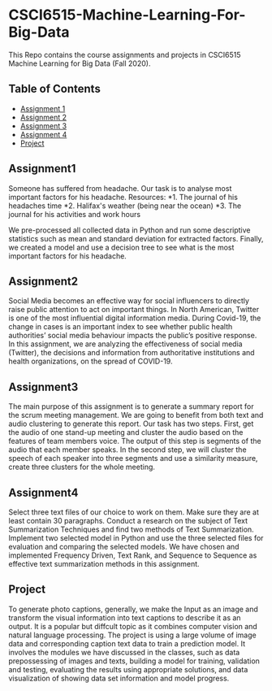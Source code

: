 # CSCI6515-Machine-Learning-For-Big-Data

This Repo contains the course assignments and projects in CSCI6515 Machine Learning for Big Data (Fall 2020).

## Table of Contents
- [Assignment 1](#Assignment1)
- [Assignment 2](#Assignment2)
- [Assignment 3](#Assignment3)
- [Assignment 4](#Assignment4)
- [Project](#Project)

## Assignment1
Someone has suffered from headache. Our task is to analyse most important factors for his headache.
Resources: 
*1. The journal of his headaches time
*2. Halifax's weather (being near the ocean)
*3. The journal for his activities and work hours

We pre-processed all collected data in Python and run some descriptive statistics such as mean and standard deviation for extracted factors.
Finally, we created a model and use a decision tree to see what is the most important factors for his headache.


## Assignment2
Social Media becomes an effective way for social influencers to directly raise public attention to act on important things. In North American, Twitter is one of the most influential digital information media. 
During Covid-19, the change in cases is an important index to see whether public health authorities’ social media behaviour impacts the public’s positive response.
In this assignment, we are analyzing the effectiveness of social media (Twitter), the decisions and information from authoritative institutions and health organizations, on the spread of COVID-19.

## Assignment3
The main purpose of this assignment is to generate a summary report for the scrum meeting management. We are going to benefit from both text and audio clustering to generate this report.
Our task has two steps. First, get the audio of one stand-up meeting and cluster the audio based on the features of team members voice. The output of this step is segments of the audio that each member speaks. 
In the second step, we will cluster the speech of each speaker into three segments and use a similarity measure, create three clusters for the whole meeting.

## Assignment4
Select three text files of our choice to work on them. Make sure they are at least contain 30 paragraphs.
Conduct a research on the subject of Text Summarization Techniques and find two methods of Text Summarization. 
Implement two selected model in Python and use the three selected files for evaluation and comparing the selected models.
We have chosen and implemented Frequency Driven, Text Rank, and Sequence to Sequence as effective text summarization methods in this assignment.

## Project
To generate photo captions, generally, we make the Input as an image and transform the visual information into text captions to describe it as an output.
It is a popular but diffcult topic as it combines computer vision and natural language processing.
The project is using a large volume of image data and corresponding caption text data to train a prediction model. It involves the modules we have discussed in the classes, such as data prepossessing of images and texts, building a model for training, validation and testing, evaluating the results using appropriate solutions, and data visualization of showing data set information and model progress.
